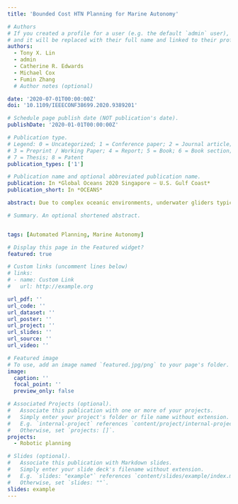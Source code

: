 ```yaml
---
title: 'Bounded Cost HTN Planning for Marine Autonomy'

# Authors
# If you created a profile for a user (e.g. the default `admin` user), write the username (folder name) here
# and it will be replaced with their full name and linked to their profile.
authors:
  - Tony X. Lin
  - admin
  - Catherine R. Edwards
  - Michael Cox
  - Fumin Zhang
  # Author notes (optional)

date: '2020-07-01T00:00:00Z'
doi: '10.1109/IEEECONF38699.2020.9389201'

# Schedule page publish date (NOT publication's date).
publishDate: '2020-01-01T00:00:00Z'

# Publication type.
# Legend: 0 = Uncategorized; 1 = Conference paper; 2 = Journal article;
# 3 = Preprint / Working Paper; 4 = Report; 5 = Book; 6 = Book section;
# 7 = Thesis; 8 = Patent
publication_types: ['1']

# Publication name and optional abbreviated publication name.
publication: In *Global Oceans 2020 Singapore – U.S. Gulf Coast*
publication_short: In *OCEANS*

abstract: Due to complex oceanic environments, underwater gliders typically must satisfy a variety of environmental conditions in order to complete high level objectives. Underwater navigation, for example, requires that a glider must periodically surface and re-localize in order to ensure adequate progress is being made. Such conditions may be directly encoded in Hierarchical Task Network (HTN) planners to ensure that glider actions are valid over the execution of a plan. However, HTN planners may not be able to find good solutions when actions have uncertain costs, such as when a glider is disturbed by a flow field. We propose a bounded cost HTN planner that leverages a modified potential search method in order to find good navigation plans that satisfy user-defined constraints. Simulation results are presented to validate the approach.

# Summary. An optional shortened abstract.


tags: [Automated Planning, Marine Autonomy]

# Display this page in the Featured widget?
featured: true

# Custom links (uncomment lines below)
# links:
# - name: Custom Link
#   url: http://example.org

url_pdf: ''
url_code: ''
url_dataset: ''
url_poster: ''
url_project: ''
url_slides: ''
url_source: ''
url_video: ''

# Featured image
# To use, add an image named `featured.jpg/png` to your page's folder.
image:
  caption: ''
  focal_point: ''
  preview_only: false

# Associated Projects (optional).
#   Associate this publication with one or more of your projects.
#   Simply enter your project's folder or file name without extension.
#   E.g. `internal-project` references `content/project/internal-project/index.md`.
#   Otherwise, set `projects: []`.
projects:
  - Robotic planning

# Slides (optional).
#   Associate this publication with Markdown slides.
#   Simply enter your slide deck's filename without extension.
#   E.g. `slides: "example"` references `content/slides/example/index.md`.
#   Otherwise, set `slides: ""`.
slides: example
---
```

